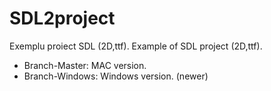 SDL2project
===========

Exemplu proiect SDL (2D,ttf). Example of SDL project (2D,ttf).

- Branch-Master: MAC version.
- Branch-Windows: Windows version. (newer)
